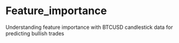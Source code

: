 # Feature_importance
Understanding feature importance with BTCUSD candlestick data for predicting bullish trades 
